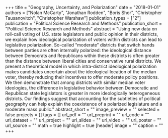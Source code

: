 +++
title = "Geography, Uncertainty, and Polarization"
date = "2018-01-01"
authors = ["Nolan McCarty", "Jonathan Rodden", "Boris Shor", "Christopher Tausanovitch", "Christopher Warshaw"]
publication_types = ["2"]
publication = "Political Science Research and Methods"
publication_short = "Political Science Research and Methods"
abstract = "Using new data on roll-call voting of U.S. state legislators and public opinion in their districts, we explain how ideological polarization of voters within districts can lead to legislative polarization. So-called “moderate” districts that switch hands between parties are often internally polarized: the ideological distance between Democrats and Republicans within these districts is often greater than the distance between liberal cities and conservative rural districts. We present a theoretical model in which intra-district ideological polarization makes candidates uncertain about the ideological location of the median voter, thereby reducing their incentives to offer moderate policy positions. We then demonstrate that among districts with similar median voter ideologies, the difference in legislative behavior between Democratic and Republican state legislators is greater in more ideologically heterogeneous districts. Our findings suggest that accounting for the subtleties of political geography can help explain the coexistence of a polarized legislature and a moderate mass public."
abstract_short = ""
image_preview = ""
selected = false
projects = []
tags = []
url_pdf = ""
url_preprint = ""
url_code = ""
url_dataset = ""
url_project = ""
url_slides = ""
url_video = ""
url_poster = ""
url_source = ""
math = true
highlight = true
[header]
image = ""
caption = ""
+++
